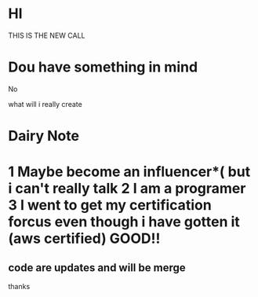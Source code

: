 # HI 
THIS IS THE NEW CALL 


# Dou have something in mind 
No 

what will i really create 

# Dairy Note
1 Maybe become an influencer*( but i can't really talk
2 I am a programer 
3 I went to get my certification forcus even though i have gotten it (aws certified)
GOOD!! 
=======
## code are updates and will be merge 
thanks 

